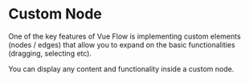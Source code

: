 # Custom Node

One of the key features of Vue Flow is implementing custom elements (nodes / edges) that allow you to expand on the basic functionalities (dragging, selecting etc).

You can display any content and functionality inside a custom node. 